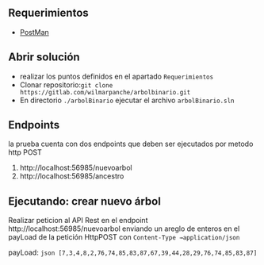 ## Requerimientos
* [PostMan](https://www.getpostman.com/downloads)

## Abrir solución
* realizar los puntos definidos en el apartado  ``Requerimientos``
* Clonar repositorio:```git clone https://gitlab.com/wilmarpanche/arbolbinario.git```
* En directorio ``./arbolBinario`` ejecutar el archivo ``arbolBinario.sln``

## Endpoints

la prueba cuenta con dos endpoints que deben ser ejecutados por metodo http POST 

1. http://localhost:56985/nuevoarbol
1. http://localhost:56985/ancestro

## Ejecutando: crear nuevo árbol

Realizar peticion al API Rest en el endpoint http://localhost:56985/nuevoarbol enviando un areglo de enteros en el payLoad de la petición HttpPOST con ``Content-Type →application/json``

payLoad: 
      ``json
        [7,3,4,8,2,76,74,85,83,87,67,39,44,28,29,76,74,85,83,87]
      ``
